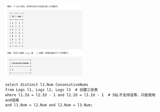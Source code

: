 <img src = 'https://github.com/leopardv10/MySQL/blob/master/images/180.png?raw=true' width = 50%>

```mysql
select distinct l1.Num ConsecutiveNums 
from Logs l1, Logs l2, Logs l3  # 创建三张表
where l1.Id = l2.Id - 1 and l2.Id = l3.Id - 1  # SQL不支持连等，只能使用and连接
and l1.Num = l2.Num and l2.Num = l3.Num;
```

